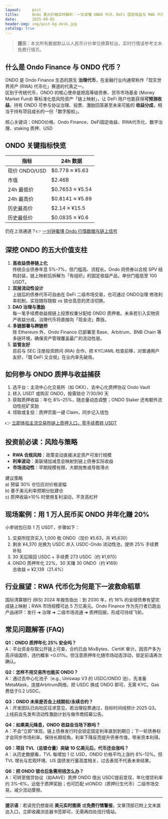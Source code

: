 ```yaml
---
layout:     post
title:      Ondo 美元价格实时解析：一文读懂 ONDO 代币、DeFi 固定收益与 RWA 代币化
date:       2025-09-05
header-img: img/post-bg-desk.jpg
catalog: true
---
```


> **提示**：本文所有数据默认以人民币计价单位换算标出，实时行情请参考文末免费行情页。

## 什么是 Ondo Finance 与 ONDO 代币？
ONDO 是 Ondo Finance 生态的原生 **治理代币**，在金融行业内通常称作「现实世界资产 (RWA) 代币化」赛道的代表之一。  
区别于传统代币，ONDO 的核心使命是把高等级债券、货币市场基金 (Money Market Fund) 等标准化低风险资产「链上映射」，让 DeFi 用户也能获得**可预测收益**。持有 ONDO 可参与协议治理、投票、激励回笼甚至未来可能的 **收益分成**，相当于持有项目成长的一份「数字股权」。

核心关键词：ONDO价格、Ondo Finance、DeFi固定收益、RWA代币化、数字治理、staking 质押、USD

## ONDO 关键指标快览
| 指标 | 24h 数据 |
|---| ---|
| 现价 ONDO/USD | $0.778 ≈ ¥5.63 |
| 市值 | $2.46B |
| 24h 最低价 | $0.7653 ≈ ¥5.54 |
| 24h 最高价 | $0.8141 ≈ ¥5.89 |
| 历史最高价 | $2.14 ≈ ¥15.5 |
| 历史最低价 | $0.0835 ≈ ¥0.6 |

仍在上涨通道？👉 [一分钟看懂 Ondo 行情数据与链上信号](https://okxdog.com/)

## 深挖 ONDO 的五大价值支柱
1. **高收益债券链上化**  
   传统企业债券年息 5%–7%，但门槛高、流程长。Ondo 将债券以合规 SPV 结构封装，链上映射后拆解为「有组织」的固定收益产品，单份门槛低至 100 USDT。
2. **双层流动性设计**  
   上链后的债券代币可自由在 DeFi 二级市场交易，也可通过 ONDO治理 修改利率机制，实现随存随取 vs 锁仓高息的灵活切换。
3. **DAO 治理与激励**  
   每一笔手续费收益按链上投票权重分配给 ONDO 质押者。未来若引入实物资产收益分成，治理代币将直接向「现金流」靠拢。
4. **多链部署与跨链桥**  
   除 Ethereum 外，Ondo Finance 已部署至 Base、Arbitrum、BNB Chain 等多链环境，确保资产管理覆盖最广的流动性层。
5. **监管友好**  
   目前与 SEC 注册投资顾问 (RIA) 合作，把 KYC/AML 检查前移，对普通用户友好，「既 DeFi 又合规」在业内率先破局。

## 如何参与 ONDO 质押与收益捕获
1. 选平台：主流中心化交易所（如 OKX）、去中心化质押协议 Ondo Vault
2. 转入 USDT 或购买 ONDO，按需锁仓 7/30/90 天
3. 获取质押收益：年化 8%–25%，随总量动态调整；ONDO Staker 还有额外流动性挖矿奖励
4. 领取或复投：质押页面一键 Claim，同步记入钱包

👉 [立即体验主流交易所链上质押入口，零手续费转 USDT](https://okxdog.com/)

## 投资前必读：风险与策略
* **RWA 合规风险**：政策变动直接决定资产可发行规模  
* **利率波动**：美联储加减息会映射到链上债券实际收益  
* **市场流动性**：早期规模有限，大额抛售或导致滑点  

建议策略  
a) 预留 30% 仓位应对价格波幅  
b) 基于美元利率预期分批建仓  
c) 质押收益≥10% 时使用复利滚动，不贪高杠杆

## 现场案例：用 1 万人民币买 ONDO 并年化赚 20%
小李钱包已存 1 万 USDT，步骤如下：  
1. 交易所现货买入 1,000 枚 ONDO（现价 ¥5.63，共 ¥5,630）  
2. 剩余 ¥4,370 兑换为 USDC 并入 USDC-Ondo 流动性池，提供 25% 手续费补贴  
3. 30 天后赎回 USDC + 手续费 273 USDC（约 ¥1,970）  
4. ONDO 质押年化 22%，30 天赚 30 ONDO（约 ¥169）  
总收益 ≈ ¥2,139（21.4%）

## 行业展望：RWA 代币化为何是下一波救命稻草
国际清算银行 (BIS) 2024 年报告指出：到 2030 年，约 16% 的全球债券有望完成链上映射；RWA 市场规模可达 5 万亿美元。Ondo Finance 作为先行者已跑出产品闭环：发行 ➜ 治理 ➜ 二级市场流通 ➜ 质押回报，形成可持续飞轮。

## 常见问题解答 (FAQ)

**Q1：ONDO 质押年化 25% 安全吗？**  
A：平台资金存取公开链上可查，合约已由 MixBytes、CertiK 审计。因资产多为高评级国债，违约概率 <0.01%。但注意质押年化随市场动态浮动，锁定前请再次确认。

**Q2：怎样不用交易所也能买 ONDO？**  
A：通过去中心化池子（e.g., Uniswap V3 的 USDC/ONDO 池）。先准备 MetaMask，连接Arbitrum网络，把 USDC 换成 ONDO 即可，无需 KYC。Gas费低于0.2 USDC。

**Q3：ONDO 未来是否会上线期权/永续合约？**  
A：开发团队已向社区征求意见，若治理投票通过，目标时间线预计 2025 Q3。上线前会先发布流动性激励计划与做市商招募公告。

**Q4：如果美元降息，ONDO 收益会当场下跌吗？**  
A：不会“立即”体现。链上债券发行时会锁定固定利率直到到期日；下一轮债券标才会同步市场利率。保持长期视角，利率下降反而提升债券市值，带来资本利得。

**Q5：项目 TVL（总锁仓量）突破 10 亿美元后，代币还会涨吗？**  
A：从历史数据看，TVL 每增加 1 亿 USD，ONDO 价格平均上涨约 8%–12%。但 TVL 增长与宏观环境、US 国债发行量高度相关，过去表现不代表未来结果。

**Q6：把 ONDO 锁仓后急需用钱怎么办？**  
A：可转至借贷协议（如AAVE）质押 ONDO 借出 USDC提前变现，年化借贷利率约 3%–6%，远低于质押奖励；也可匹配 stONDO（质押衍生代币）二级市场交易，减少流动摩擦。

---

**提示语**：若读完仍想查阅 **美元实时图表** 或**免费行情警报**，文章顶部已附上文末直达入口，立即收藏浏览器书签即可，无需再四处找行情站。